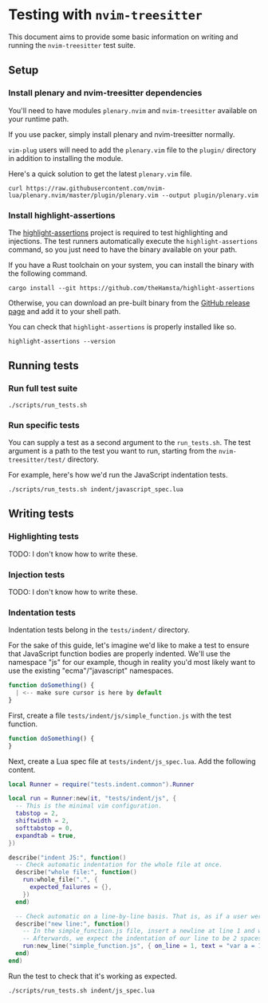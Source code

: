 # Testing with `nvim-treesitter`

This document aims to provide some basic information on writing and running the `nvim-treesitter` test suite.

## Setup

### Install plenary and nvim-treesitter dependencies

You'll need to have modules `plenary.nvim` and `nvim-treesitter` available on your runtime path.

If you use packer, simply install plenary and nvim-treesitter normally.

`vim-plug` users will need to add the `plenary.vim` file to the `plugin/` directory in addition to installing the module.

Here's a quick solution to get the latest `plenary.vim` file.

```
curl https://raw.githubusercontent.com/nvim-lua/plenary.nvim/master/plugin/plenary.vim --output plugin/plenary.vim
```

### Install highlight-assertions 

The [highlight-assertions](https://github.com/theHamsta/highlight-assertions) project is required to test highlighting and injections. The test runners automatically execute the `highlight-assertions` command, so you just need to have the binary available on your path.

If you have a Rust toolchain on your system, you can install the binary with the following command.

```
cargo install --git https://github.com/theHamsta/highlight-assertions
```

Otherwise, you can download an pre-built binary from the [GitHub release page](https://github.com/theHamsta/highlight-assertions/releases/) and add it to your shell path.

You can check that `highlight-assertions` is properly installed like so.

```
highlight-assertions --version
```

## Running tests

### Run full test suite

```
./scripts/run_tests.sh
```

### Run specific tests

You can supply a test as a second argument to the `run_tests.sh`. The test argument is a path to the test you want to run, starting from the `nvim-treesitter/test/` directory.

For example, here's how we'd run the JavaScript indentation tests.

```
./scripts/run_tests.sh indent/javascript_spec.lua
```

## Writing tests

### Highlighting tests

TODO: I don't know how to write these.

### Injection tests

TODO: I don't know how to write these.

### Indentation tests

Indentation tests belong in the `tests/indent/` directory.

For the sake of this guide, let's imagine we'd like to make a test to ensure that JavaScript function bodies are properly indented. We'll use the namespace "js" for our example, though in reality you'd most likely want to use the existing "ecma"/"javascript" namespaces.

```javascript
function doSomething() {
  | <-- make sure cursor is here by default
}
```

First, create a file `tests/indent/js/simple_function.js` with the test function.

```javascript
function doSomething() {
}
```

Next, create a Lua spec file at `tests/indent/js_spec.lua`. Add the following content.

```lua
local Runner = require("tests.indent.common").Runner

local run = Runner:new(it, "tests/indent/js", {
  -- This is the minimal vim configuration.
  tabstop = 2,
  shiftwidth = 2,
  softtabstop = 0,
  expandtab = true,
})

describe("indent JS:", function()
  -- Check automatic indentation for the whole file at once.
  describe("whole file:", function()
    run:whole_file(".", {
      expected_failures = {},
    })
  end)

  -- Check automatic on a line-by-line basis. That is, as if a user were actively typing.
  describe("new line:", function()
    -- In the simple_function.js file, insert a newline at line 1 and write text "var a = 1;".
    -- Afterwards, we expect the indentation of our line to be 2 spaces.
    run:new_line("simple_function.js", { on_line = 1, text = "var a = 1;", indent = 2 })
  end)
end)
```

Run the test to check that it's working as expected.

```
./scripts/run_tests.sh indent/js_spec.lua
```

